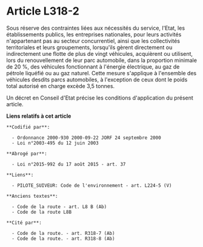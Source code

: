 # Article L318-2

Sous réserve des contraintes liées aux nécessités du service, l'Etat, les établissements publics, les entreprises nationales,
pour leurs activités n'appartenant pas au secteur concurrentiel, ainsi que les collectivités territoriales et leurs
groupements, lorsqu'ils gèrent directement ou indirectement une flotte de plus de vingt véhicules, acquièrent ou utilisent,
lors du renouvellement de leur parc automobile, dans la proportion minimale de 20 %, des véhicules fonctionnant à l'énergie
électrique, au gaz de pétrole liquéfié ou au gaz naturel. Cette mesure s'applique à l'ensemble des véhicules desdits parcs
automobiles, à l'exception de ceux dont le poids total autorisé en charge excède 3,5 tonnes.

Un décret en Conseil d'Etat précise les conditions d'application du présent article.

**Liens relatifs à cet article**

	**Codifié par**:

	  - Ordonnance 2000-930 2000-09-22 JORF 24 septembre 2000
	  - Loi n°2003-495 du 12 juin 2003

	**Abrogé par**:

	  - Loi n°2015-992 du 17 août 2015 - art. 37

	**Liens**:

	  - PILOTE_SUIVEUR: Code de l'environnement - art. L224-5 (V)

	**Anciens textes**:

	  - Code de la route - art. L8 B (Ab)
	  - Code de la route L8B

	**Cité par**:

	  - Code de la route. - art. R318-7 (Ab)
	  - Code de la route. - art. R318-8 (Ab)
